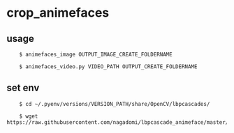 # crop_animefaces

## usage

        $ animefaces_image OUTPUT_IMAGE_CREATE_FOLDERNAME
        
        $ animefaces_video.py VIDEO_PATH OUTPUT_CREATE_FOLDERNAME
        
## set env

        $ cd ~/.pyenv/versions/VERSION_PATH/share/OpenCV/lbpcascades/

        $ wget https://raw.githubusercontent.com/nagadomi/lbpcascade_animeface/master/lbpcascade_animeface.xml
